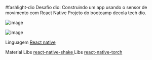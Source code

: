 #fashlight-dio
Desafio dio: Construindo um app usando o sensor de movimento com React Native
Projeto do bootcamp decola tech dio. 

![image](https://user-images.githubusercontent.com/72118415/172744209-c2869624-efb1-4b46-90f0-406a6eea50bb.png)


![image](https://user-images.githubusercontent.com/72118415/172744158-1cb165b7-da68-44dd-918c-9a2694f1fe7b.png)

Linguagem
[React native](https://reactnative.dev/) 


Material 
Libs [react-native-shake ](https://www.npmjs.com/package/react-native-shake)
Libs [react-native-torch](https://www.npmjs.com/package/react-native-torch)




